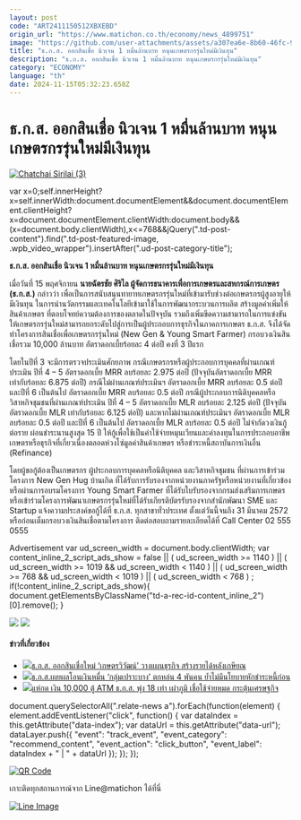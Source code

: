 ```yaml
---
layout: post
code: "ART2411150512XBXEBD"
origin_url: "https://www.matichon.co.th/economy/news_4899751"
image: "https://github.com/user-attachments/assets/a307ea6e-8b60-46fc-9a4c-ff0a6c62e7b9"
title: "ธ.ก.ส. ออกสินเชื่อ นิวเจน 1 หมื่นล้านบาท หนุนเกษตรกรรุ่นใหม่มีเงินทุน"
description: "ธ.ก.ส. ออกสินเชื่อ นิวเจน 1 หมื่นล้านบาท หนุนเกษตรกรรุ่นใหม่มีเงินทุน"
category: "ECONOMY"
language: "th"
date: 2024-11-15T05:32:23.658Z
---
```


# ธ.ก.ส. ออกสินเชื่อ นิวเจน 1 หมื่นล้านบาท หนุนเกษตรกรรุ่นใหม่มีเงินทุน

[![](https://www.matichon.co.th/wp-content/uploads/2024/11/Chatchai-Sirilai-3.jpg "Chatchai Sirilai (3)")](https://www.matichon.co.th/wp-content/uploads/2024/11/Chatchai-Sirilai-3.jpg)

var x=0;self.innerHeight?x=self.innerWidth:document.documentElement&&document.documentElement.clientHeight?x=document.documentElement.clientWidth:document.body&&(x=document.body.clientWidth),x<=768&&jQuery(".td-post-content").find(".td-post-featured-image, .wpb\_video\_wrapper").insertAfter(".ud-post-category-title");

**ธ.ก.ส. ออกสินเชื่อ นิวเจน 1 หมื่นล้านบาท หนุนเกษตรกรรุ่นใหม่มีเงินทุน**

เมื่อวันที่ 15 พฤศจิกายน **นายฉัตรชัย ศิริไล ผู้จัดการธนาคารเพื่อการเกษตรและสหกรณ์การเกษตร (ธ.ก.ส.)** กล่าวว่า เพื่อเป็นการสนับสนุนทายาทเกษตรกรรุ่นใหม่ที่เข้ามารับช่วงต่อเกษตรกรผู้สูงอายุให้มีเงินทุน ในการนำนวัตกรรมและเทคโนโลยีเข้ามาใช้ในการพัฒนากระบวนการผลิต สร้างมูลค่าเพิ่มให้สินค้าเกษตร ที่ตอบโจทย์ความต้องการของตลาดในปัจจุบัน รวมถึงเพิ่มขีดความสามารถในการแข่งขันให้เกษตรกรรุ่นใหม่สามารถยกระดับไปสู่การเป็นผู้ประกอบการธุรกิจในภาคการเกษตร ธ.ก.ส. จึงได้จัดทำโครงการสินเชื่อเพื่อเกษตรกรรุ่นใหม่ (New Gen & Young Smart Farmer) กรอบวงเงินสินเชื่อรวม 10,000 ล้านบาท อัตราดอกเบี้ยร้อยละ 4 ต่อปี คงที่ 3 ปีแรก

โดยในปีที่ 3 จะมีการตรวจประเมินศักยภาพ กรณีเกษตรกรหรือผู้ประกอบการบุคคลที่ผ่านเกณฑ์ประเมิน ปีที่ 4 – 5 อัตราดอกเบี้ย MRR ลบร้อยละ 2.975 ต่อปี (ปัจจุบันอัตราดอกเบี้ย MRR เท่ากับร้อยละ 6.875 ต่อปี) กรณีไม่ผ่านเกณฑ์ประเมินฯ อัตราดอกเบี้ย MRR ลบร้อยละ 0.5 ต่อปี และปีที่ 6 เป็นต้นไป อัตราดอกเบี้ย MRR ลบร้อยละ 0.5 ต่อปี กรณีผู้ประกอบการนิติบุคคลหรือวิสาหกิจชุมชนที่ผ่านเกณฑ์ประเมิน ปีที่ 4 – 5 อัตราดอกเบี้ย MLR ลบร้อยละ 2.125 ต่อปี (ปัจจุบันอัตราดอกเบี้ย MLR เท่ากับร้อยละ 6.125 ต่อปี) และหากไม่ผ่านเกณฑ์ประเมินฯ อัตราดอกเบี้ย MLR ลบร้อยละ 0.5 ต่อปี และปีที่ 6 เป็นต้นไป อัตราดอกเบี้ย MLR ลบร้อยละ 0.5 ต่อปี ไม่จำกัดวงเงินกู้ต่อราย ผ่อนชำระนานสูงสุด 15 ปี ให้กู้เพื่อใช้เป็นค่าใช้จ่ายหมุนเวียนและค่าลงทุนในการประกอบอาชีพเกษตรหรือธุรกิจที่เกี่ยวเนื่องตลอดห่วงโซ่มูลค่าสินค้าเกษตร หรือชำระหนี้สถาบันการเงินอื่น (Refinance)

โดยผู้ขอกู้ต้องเป็นเกษตรกร ผู้ประกอบการบุคคลหรือนิติบุคคล และวิสาหกิจชุมชน ที่ผ่านการเข้าร่วมโครงการ New Gen Hug บ้านเกิด ที่ได้รับการรับรองจากหน่วยงานภาครัฐหรือหน่วยงานที่เกี่ยวข้องหรือผ่านการอบรมโครงการ Young Smart Farmer ที่ได้รับใบรับรองจากกรมส่งเสริมการเกษตร หรือเข้าร่วมโครงการพัฒนาเกษตรกรรุ่นใหม่ที่ได้รับเกียรติบัตรรับรองจากสำนักพัฒนา SME และ Startup แจ้งความประสงค์ขอกู้ได้ที่ ธ.ก.ส. ทุกสาขาทั่วประเทศ ตั้งแต่วันนี้จนถึง 31 มีนาคม 2572 หรือก่อนเต็มกรอบวงเงินสินเชื่อตามโครงการ ติดต่อสอบถามรายละเอียดได้ที่ Call Center 02 555 0555

Advertisement var ud\_screen\_width = document.body.clientWidth; var content\_inline\_2\_script\_ads\_show = false || ( ud\_screen\_width >= 1140 ) || ( ud\_screen\_width >= 1019 && ud\_screen\_width < 1140 ) || ( ud\_screen\_width >= 768 && ud\_screen\_width < 1019 ) || ( ud\_screen\_width < 768 ) ; if(!content\_inline\_2\_script\_ads\_show){ document.getElementsByClassName("td-a-rec-id-content\_inline\_2")\[0\].remove(); }

![](https://www.matichon.co.th/wp-content/uploads/2024/11/LOAN-NEWGEN_67_A5-01.jpg) ![](https://www.matichon.co.th/wp-content/uploads/2024/11/LOAN-NEWGEN_67_A5-02.jpg)

#### ข่าวที่เกี่ยวข้อง

*   [![](https://www.matichon.co.th/wp-content/uploads/2024/11/torgorsor1.jpg)ธ.ก.ส. ออกสินเชื่อใหม่ ‘เกษตรวิวัฒน์’ วางแผนธุรกิจ สร้างรายได้หลังเกษียณ](https://www.matichon.co.th/economy/news_4878575)
*   [![](https://www.matichon.co.th/wp-content/uploads/2024/10/nguenmuen1-1.jpg)ธ.ก.ส.เผยผลโอนเงินหมื่น ‘กลุ่มเปราะบาง’ ตกหล่น 4 พันคน ย้ำไม่มีนโยบายหักชำระหนี้ก่อน](https://www.matichon.co.th/economy/news_4837516)
*   [![](https://www.matichon.co.th/wp-content/uploads/2024/09/75245255.jpg)แห่กด เงิน 10,000 ตู้ ATM ธ.ก.ส. พุ่ง 18 เท่า เผ่าภูมิ เชื่อใช้จ่ายหมด กระตุ้นเศรษฐกิจ](https://www.matichon.co.th/economy/news_4816062)

document.querySelectorAll(".relate-news a").forEach(function(element) { element.addEventListener("click", function() { var dataIndex = this.getAttribute("data-index"); var dataUrl = this.getAttribute("data-url"); dataLayer.push({ "event": "track\_event", "event\_category": "recommend\_content", "event\_action": "click\_button", "event\_label": dataIndex + " | " + dataUrl }); }); });

[![QR Code](https://www.matichon.co.th/wp-content/uploads/2023/07/wob1371z.jpg)](https://lin.ee/ht0nDxX)

เกาะติดทุกสถานการณ์จาก Line@matichon ได้ที่นี่

[![Line Image](https://www.matichon.co.th/wp-content/uploads/2023/07/th.png)](https://lin.ee/ht0nDxX)